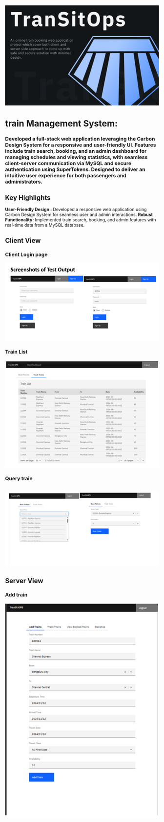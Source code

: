 ![TransitOps](/assets/Thumbnail-dark.png)

# train Management System: 
### Developed a full-stack web application leveraging the Carbon Design System for a responsive and user-friendly UI. Features include train search, booking, and an admin dashboard for managing schedules and viewing statistics, with seamless client-server communication via MySQL and secure authentication using SuperTokens. Designed to deliver an intuitive user experience for both passengers and administrators.

## Key Highlights
**User-Friendly Design :** Developed a responsive web application using Carbon Design System for seamless user and admin interactions.
**Robust Functionality:** Implemented train search, booking, and admin features with real-time data from a MySQL database.

## Client View
### Client Login page
![Client login page](/assets/client-login.png)
### Train List 
![Train List](/assets//train-list.png)
### Query train 
![Train Query](/assets/client-train-selection.png)
----------------------------------------------------------------------------
## Server View
### Add train 
![add train](/assets/server-view.png)